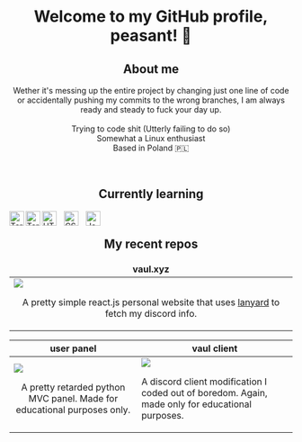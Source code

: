 

<!DOCTYPE html>
<html lang="en">
<body>
    <h1 align='center'>Welcome to my GitHub profile, peasant! 👋</h1>
    <h2 align='center'>About me</h2>
    <p align='center'><span>Wether it's messing up the entire project by changing just one line of code or accidentally pushing my commits to the wrong branches, I am always ready and steady to fuck your day up.   <br>  <br>
    Trying to code shit (Utterly failing to do so) <br>
    Somewhat a Linux enthusiast <br>
    Based in Poland 🇵🇱</span>
    </p>
    <br>
    <h2 align='center'>Currently learning</h2>
    
<img align="left" alt="Terminal" width="26px" src="https://static.cdnlogo.com/logos/c/27/c.svg" />
<img align="left" alt="Terminal" width="26px" src="https://upload.wikimedia.org/wikipedia/commons/c/c3/Python-logo-notext.svg" />
<img align="left" alt="HTML5" width="26px" src="https://cdn.jsdelivr.net/gh/devicons/devicon/icons/html5/html5-original.svg" style="padding-right:10px;" />
<img align="left" alt="CSS3" width="26px" src="https://cdn.jsdelivr.net/gh/devicons/devicon/icons/css3/css3-original.svg" style="padding-right:10px;" />
<img align="left" alt="JavaScript" width="26px" src="https://cdn.jsdelivr.net/gh/devicons/devicon/icons/javascript/javascript-original.svg" style="padding-right:10px;" />  
<br>
    <h2 align='center'>My recent repos</h2>
    <div>
        <table>
            <thead>
                <tr border="none!important;">
                    <th style="border: none!important;">vaul.xyz</span></th>
                </tr>
            </thead>
            <tbody>
                <tr>
                    <td><a href="https://vaul.xyz/"><img src="https://files.hyper.pics/hyper/Y7swmRvVJQ.png"/></a>
                    <p align='center'> A pretty simple react.js personal website that uses <a href="https://github.com/Phineas/lanyard">lanyard<a/> to fetch my discord info.</p></td>
                </tr>
            </tbody>
        </table>
    </div>
    <div>
        <table>
            <thead>
                <tr>
                    <th>user panel</span></th>
                    <th>vaul client</span></th>
                </tr>
            </thead>
            <tbody>
                <tr>
                    <td><a href="https://github.com/archivine/panel"><img src="https://files.hyper.pics/hyper/axjsDGPljm.png"/></a>
                    <p align='center'>A pretty retarded python MVC panel. Made for educational purposes only.</td>
                    <td><a href="https://github.com/archivine/vaul_client"><img src="https://files.hyper.pics/hyper/nT62esnVr6.png"/></a>
                    <p>A discord client modification I coded out of boredom. Again, made only for educational purposes.</p></td>
                </tr>
            </tbody>
        </table>
    </div>
    

</body>
</html>

